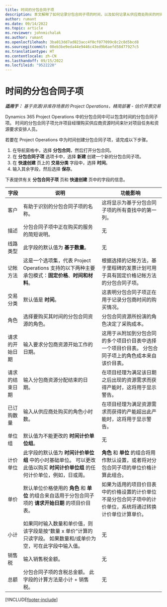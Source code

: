 ```yaml
---
title: 时间的分包合同子项
description: 本文解释了如何记录分包合同子项的时间，以及如何记录从供应商处购买的时间。
author: rumant
ms.date: 09/14/2022
ms.topic: article
ms.reviewer: johnmichalak
ms.author: rumant
ms.openlocfilehash: 3ba013dd7ad023acc4f0cf077099c8c2c8d5bcd8
ms.sourcegitcommit: 08eb3be9eda44e9446c43ed9b6aefd58d77927c5
ms.translationtype: HT
ms.contentlocale: zh-CN
ms.lasthandoff: 09/15/2022
ms.locfileid: "9522220"
---
```

# <a name="subcontract-lines-for-time"></a>时间的分包合同子项

_**适用于：** 基于资源/非库存场景的 Project Operations，精简部署 - 估价开票交易_

Dynamics 365 Project Operations 中的分包合同中可以包含时间的分包合同子项。 时间的分包合同子项允许项目经理购买供应商资源时间来针对项目任务和资源要求安排人员。

若要在 Project Operations 中为时间创建分包合同子项，请完成以下步骤。

1. 在导航窗格中，选择 **分包合同**，然后打开分包合同。
2. 在 **分包合同子项** 选项卡中，选择 **新建** 创建一个新的分包合同子项。
3. 在 **快速创建** 页上的 **交易分类** 字段中，选择 **时间**。
4. 输入其余字段，然后选择 **保存**。

  下表提供有关 **分包合同子项** 页和 **快速创建** 页中的字段的信息。

| **字段** | **说明** | **功能影响** |
| --- | --- | --- |
| 客户 | 有助于识别的分包合同子项的名称。 | 这将显示为基于分包合同子项的所有查找中的第一列。 |
| 描述 | 分包合同子项中正在购买的服务的简短说明。 |无​ |
| 线路类型 |   此字段的默认值为 **基于数量**。| 无​ |
| 记帐方法 | 这是一个选项集，代表 Project Operations 支持的以下两种主要承包模式：**固定价格**、**时间和材料**。 | 根据选择的记帐方法，基于里程碑的发票计划可用于具有固定价格记帐方法的分包合同子项。 |
| 交易分类 | 默认值是 **时间**。 | 这表明分包合同子项正在用于记录分包商时间的购买情况。 |
| 角色 | 选择要购买其时间的分包合同资源的角色。 | 分包合同资源所扮演的角色决定了采购成本。 |
| 请求的开始日期 | 输入要求分包商资源开始工作的日期。 | 这用于从附加到分包合同的多个项目价目表中选择一个项目价目表。 分包合同子项上的角色成本来自该价目表。 |
| 请求的结束日期 | 输入分包商资源分配结束的日期。 | 在项目经理为满足该日期之后出现的资源需求而获得产能时，这将用于显示警告。 |
| 已订购数量 | 输入从供应商处购买的角色小时数。 | 在项目经理为满足资源需求而获得的产能超出此产能时，这将用于显示警告。 |
| 单位组 | 默认值为不能更改的 **时间计价单位组**。 | 无​|
| 计价单位 | 此字段的默认值为 **时间计价单位组** 中的小时基础单位。 可以更改此值以购买 **时间计价单位组** 的任何计价单位，例如，日或周。 | **角色** 和 **单位** 的组合将用作默认设置，或者将对分包合同子项的单位价格计算此组合。 |
| 单价 | 默认单位价格使用的 **角色** 和 **单位** 的组合来自适用于分包合同子项的 **请求开始日期** 的项目价目表。 | 如果为适用的项目价目表中的价格设置的计价单位不是分包合同子项中的计价单位，系统将通过转换计价单位计算单价。 |
| 小计 |    如果同时输入数量和单价值，则该字段是按“数量 x 单价”计算的只读字段。 如果数量和/或单价为空，可在此字段中输入值。 | 无​|
| 销售税 |   输入销售税金额。 |无​ |
| 总额 | 分包合同子项的含税总金额。 此字段的计算方法是小计 + 销售税。|无​ |

[!INCLUDE[footer-include](../../includes/footer-banner.md)]
